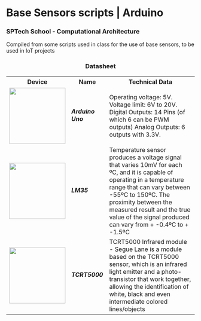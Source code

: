 # Base Sensors scripts | Arduino 
### SPTech School - Computational Architecture

Compiled from some scripts used in class for the use of base sensors, to be used in IoT projects

<h3 align=center>Datasheet</h3>
<table>
	<tr>  
		<th>Device</th>  
		<th>Name</th>  
		<th>Technical Data</th>  
	</tr>
	<tr>  
		<td>
		<img src="https://upload.wikimedia.org/wikipedia/commons/thumb/7/71/Arduino-uno-perspective-transparent.png/1200px-Arduino-uno-perspective-transparent.png" width="150px"  align=/> 
		</td>  
		<td>
		<h5>Arduino Uno <h5>
		</td>  
				<td>
		Operating voltage: 5V. Voltage limit: 6V to 20V. Digital Outputs: 14 Pins (of which 6 can be PWM outputs) Analog Outputs: 6 outputs with 3.3V.
		</td>  
	</tr>
		<tr>  
		<td>
		<img src="https://www.dedcomponentes.com.br/wp-content/uploads/2023/02/sensor_lm35dz-ded-componentes_1_c252362b-e4dc-4e48-89b3-ce121c8d2520.png" width="150px"  align=/> 
		</td>  
		<td>
		<h5>LM35 <h5>
		</td>  
				<td>
Temperature sensor produces a voltage signal that varies 10mV for each ºC, and it is capable of operating in a temperature range that can vary between -55ºC to 150ºC. The proximity between the measured result and the true value of the signal produced can vary from + -0.4ºC to + -1.5ºC
		</td>  
	</tr>
		</tr>
		<tr>  
		<td>
		<img src="https://d229kd5ey79jzj.cloudfront.net/1188/images/1188_2_X.png?20240118084545" width="150px"  align=/> 
		</td>  
		<td>
		<h5>TCRT5000 <h5>
		</td>  
				<td>
TCRT5000 Infrared module - Segue Lane is a module based on the TCRT5000 sensor, which is an infrared light emitter and a photo-transistor that work together, allowing the identification of white, black and even intermediate colored lines/objects
		</td>  
	</tr>
</table>
